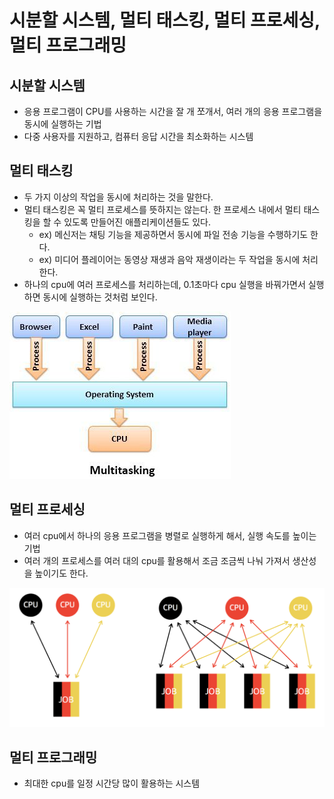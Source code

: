 # 시분할 시스템, 멀티 태스킹, 멀티 프로세싱, 멀티 프로그래밍



## 시분할 시스템 

* 응용 프로그램이 CPU를 사용하는 시간을 잘 개 쪼개서, 여러 개의 응용 프로그램을 동시에 실행하는 기법
* 다중 사용자를 지원하고, 컴퓨터 응답 시간을 최소화하는 시스템



## 멀티 태스킹

* 두 가지 이상의 작업을 동시에 처리하는 것을 말한다.
* 멀티 태스킹은 꼭 멀티 프로세스를 뜻하지는 않는다. 한 프로세스 내에서 멀티 태스킹을 할 수 있도록 만들어진 애플리케이션들도 있다. 
  * ex) 메신저는 채팅 기능을 제공하면서 동시에 파일 전송 기능을 수행하기도 한다.
  * ex) 미디어 플레이어는 동영상 재생과 음악 재생이라는 두 작업을 동시에 처리한다.
* 하나의 cpu에 여러 프로세스를 처리하는데, 0.1초마다 cpu 실행을 바꿔가면서 실행하면 동시에 실행하는 것처럼 보인다. 

![Multitasking](./images/Multitasking.jpg)

## 멀티 프로세싱

* 여러 cpu에서 하나의 응용 프로그램을 병렬로 실행하게 해서, 실행 속도를 높이는 기법
* 여러 개의 프로세스를 여러 대의 cpu를 활용해서 조금 조금씩 나눠 가져서 생산성을 높이기도 한다.

![image-20210814153530515](./images/image-20210814153530515.png)



## 멀티 프로그래밍

* 최대한 cpu를 일정 시간당 많이 활용하는 시스템

